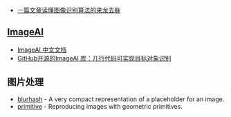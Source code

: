 - [一篇文章读懂图像识别算法的来龙去脉](https://zhuanlan.zhihu.com/p/477487183)

## [ImageAI](https://github.com/OlafenwaMoses/ImageAI)

- [ImageAI 中文文档](https://imageai-cn.readthedocs.io/zh_CN/latest/index.html)
- [GitHub开源的ImageAI 库：几行代码可实现目标对象识别](https://cloud.tencent.com/developer/article/1775805)

## 图片处理

- [blurhash](https://github.com/woltapp/blurhash) - A very compact representation of a placeholder for an image.
- [primitive](https://github.com/fogleman/primitive) - Reproducing images with geometric primitives.
